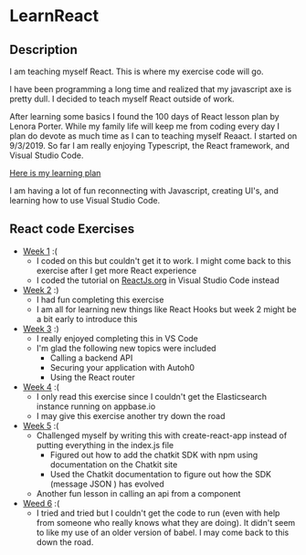 # LearnReact

## Description
I am teaching myself React. This is where my exercise code will go.

I have been programming a long time and realized that my javascript axe is pretty dull. I decided to teach myself React outside of work.

After learning some basics I found the 100 days of React lesson plan by Lenora Porter. While my family life will keep me from coding every day I plan do devote as much time as I can to teaching myself Reaact. I started on 9/3/2019. So far I am really enjoying Typescript, the React framework, and Visual Studio Code.

[Here is my learning plan](https://medium.com/@LenoraPorter/learning-react-in-100-days-229c45d906a3 "Learn React in 100 Days by Lenora Porter")

I am having a lot of fun reconnecting with Javascript, creating UI's, and learning how to use Visual Studio Code.


## React code Exercises

* [Week 1](https://scotch.io/tutorials/build-a-mini-netflix-with-react-in-10-minutes?source=post_page--------------------------- "Build a Mini Netflix with React in 10 Minutes") :(
    * I coded on this but couldn't get it to work. I might come back to this exercise after I get more React experience
    * I coded the tutorial on [ReactJs.org](https://reactjs.org/tutorial/tutorial.html) in Visual Studio Code instead
* [Week 2](https://scotch.io/tutorials/build-a-react-to-do-app-with-react-hooks-no-class-components?source=post_page-----229c45d906a3---------------------- "Build a React To-Do App with React Hooks (No Class Components)") :)
    * I had fun completing this exercise
    * I am all for learning new things like React Hooks but week 2 might be a bit early to introduce this
* [Week 3](https://auth0.com/blog/react-tutorial-building-and-securing-your-first-app/?source=post_page-----229c45d906a3---------------------- "React Tutorial: Building and Securing Your First App") :)
    * I really enjoyed completing this in VS Code
    * I'm glad the following new topics were included
        * Calling a backend API
        * Securing your application with Autoh0
        * Using the React router
* [Week 4](https://scotch.io/tutorials/build-an-airbnb-clone-with-react-and-elasticsearch?source=post_page-----229c45d906a3---------------------- "Build an Airbnb Clone with React and ElasticSearch") :(
    * I only read this exercise since I couldn't get the Elasticsearch instance running on appbase.io
    * I may give this exercise another try down the road
* [Week 5](https://www.freecodecamp.org/news/how-to-build-a-react-js-chat-app-in-10-minutes-c9233794642b/?source=post_page-----229c45d906a3---------------------- "Learn to build a React chat app in 10 minutes - React JS tutorial") :(
    * Challenged myself by writing this with create-react-app instead of putting everything in the index.js file
		* Figured out how to add the chatkit SDK with npm using documentation on the Chatkit site
		* Used the Chatkit documentation to figure out how the SDK (message JSON ) has evolved
    * Another fun lesson in calling an api from a component
* [Weed 6](https://www.fullstackreact.com/articles/react-tutorial-cloning-yelp/?source=post_page-----229c45d906a3---------------------- "React Tutorial: Cloning Yelp") :(
    * I tried and tried but I couldn't get the code to run (even with help from someone who really knows what they are doing). It didn't seem to like my use of an older version of babel. I may come back to this down the road.
